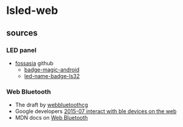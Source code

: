 # lsled-web

## sources

### LED panel

- [fossasia](https://fossasia.org/) github
  - [badge-magic-android](https://github.com/fossasia/badge-magic-android)
  - [led-name-badge-ls32](https://github.com/fossasia/led-name-badge-ls32)

### Web Bluetooth

- The draft by [webbluetoothcg](https://webbluetoothcg.github.io/web-bluetooth/)
- Google developers [2015-07 interact with ble devices on the web](https://developers.google.com/web/updates/2015/07/interact-with-ble-devices-on-the-web)
- MDN docs on [Web Bluetooth](https://developer.mozilla.org/en-US/docs/Web/API/Web_Bluetooth_API)
